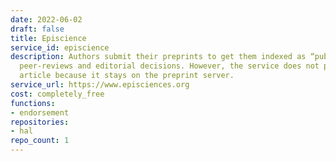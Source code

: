 ```yaml
---
date: 2022-06-02
draft: false
title: Episcience
service_id: episcience
description: Authors submit their preprints to get them indexed as “published” after
  peer-reviews and editorial decisions. However, the service does not publish the
  article because it stays on the preprint server.
service_url: https://www.episciences.org
cost: completely_free
functions:
- endorsement
repositories:
- hal
repo_count: 1
---
```



